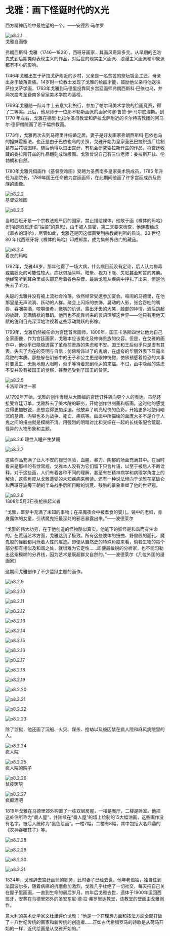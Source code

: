 # 戈雅：画下怪诞时代的X光

西方精神历险中最绝望的一个。——安德烈·马尔罗

![p8.2.1](/images/8.2.1.jpg)  
戈雅自画像

弗朗西斯科·戈雅（1746—1828），西班牙画家，其画风奇异多变。从早期的巴洛克式到后期类似表现主义的作品，对后世的现实主义画派、浪漫主义画派和印象派都有不小的影响。

1746年戈雅出生于萨拉戈萨附近的乡村，父亲是一名贫苦的祭坛镀金工匠，母亲出身于破落贵族。14岁时一位教士发现了戈雅的绘画才能，鼓励他父亲将他送往萨拉戈萨学画，1763年戈雅到马德里投靠同乡宫廷画师弗朗西斯科·巴依也乌，并两次投考圣费南多皇家美术学院均落榜。

1769年戈雅随一队斗牛士去意大利旅行，参加了帕尔玛美术学院的绘画竞赛，得了二等奖。此后，他从师于一位那不勒斯画派的画家何塞·鲁赞·伊·马尔底涅斯。到 1770 年左右，戈雅在德里·比拉尔圣母教堂和萨拉戈萨附近的卡尔特吉教团的阿乌尔·德伊僧院画了若干幅宗教画。

1773年，戈雅再次去到马德里并结婚定居。妻子是好友画家弗朗西斯科·巴依也乌的姐妹霍塞法。也正是由于巴依也乌的关照，戈雅开始为皇家圣巴巴拉织造厂绘制葛布兰花毯图样。随后他得以进出宫廷，有机会研究委拉斯开兹的作品，将宫廷收藏的委拉斯开兹的作品翻刻成蚀版画。戈雅曾说自己有三位老师：委拉斯开兹、伦勃朗和自然。

1780年戈雅凭借画作《基督受难图》受聘为圣费南多皇家美术院成员，1785 年升任为副院长，1789年国王任命他为宫廷画师，在此期间他画了许多宫廷成员及贵族的画像。

![p8.2.2](/images/8.2.2.jpg)  
基督受难图

![p8.2.3](/images/8.2.3.jpg)

当时西班牙是一个宗教法规严厉的国家，禁止描绘裸体，他敢于画《裸体的玛哈》(玛哈是西班牙语“姑娘”的意思)，由于被人告密，第二天要来检查，他连夜绘成《着衣的玛哈》，尽管如此，戈雅还是因这幅画受到宗教裁判所的质询。20 世纪 80 年代西班牙将《裸体的玛哈》印成邮票，成为集邮界热门的藏品。

![p8.2.4](/images/8.2.4.jpg)  
着衣的玛哈

1792年，戈雅46岁，那年他得了一场大病，什么病目前没有定论，后人认为梅毒或脑膜炎的可能性较大。症状包括耳鸣、眩晕、视力下降、失眠甚至短暂的瘫痪。他经常听到耳朵里或头部充斥着各色杂音，最后戈雅从疾病中挣扎了出来，但是他失去了听力。

失聪的戈雅并没有被上流社会冷落，依然经常受邀参加宴会。喧闹的马德里，在他那里是无声流淌、跃动的人群。聚会上闪烁的衣饰，晃动的人影，张合吞吐的嘴唇，吞咽美酒，咬嚼佳肴，撇嘴的讥讽，露出牙齿的大笑，脸部的神情，酒后跳起的放肆、充满情欲的舞蹈。他再也不能靠听来的言语理解这世界——他只有用他天赋的锐利目光深深地注视着这些浮动跳跃的影像。

1799年，戈雅仍然被任命为宫廷首席画师，1800年，国王卡洛斯四世让他为自己全家画像，作为宫廷画家，戈雅本应该美化及修饰贵族的仪容。但是，在戈雅的画作中，他似乎已隐隐透露了革命前贵族的焦虑和不安。国王和王后似乎只是虚有其表，失去了内在的英明与自信；仿佛粉饰过了的鬼魂，在虚夸的华丽外表下显露出腐败的本质。那些躲在阴影中的王子和公主更是眼神恍惚，仿佛预感着惊恐的大事将要发生，无助地瞪大眼睛，似乎等待着悲剧命运的来临。不过，画中隐藏的焦虑不安并没有被国王的觉察，甚至还受到了国王的赞赏。

![p8.2.5](/images/8.2.5.jpg)  
卡洛斯四世一家

从1792年开始，戈雅的创作慢慢从大画幅的宫廷订件转向更个人的表达。虽然还接受宫廷订单，戈雅辞去了美术院的职务，开始创作蚀刻画和版画。这时他的感觉变得更加敏锐，思想变得更加深邃。他放弃了明亮轻快的色彩，开始更多地使用暗沉的基调，内容也多为战争、死亡、疾病等。画面中所描绘的面庞大多不是介于人鬼之间的扭曲就是模糊不清。用强烈的明暗对比和交织在一起的长线条配合荒诞、怪异的人物形象和主题。

![p8.2.6](/images/8.2.6.jpg)
理性入睡产生梦魇

![p8.2.7](/images/8.2.7.jpg)

这些作品充满了让人不安的视觉体验，血腥、暴力、阴郁的场面充满其中。在当时看来是那样的有悖常规，戈雅本人没有为它们留下只言片语，以至于被后人不断诠释。对于这些画，人们有着各种不同的理解，甚至有在精神病学和病理学角度上的解读，这些角度从戈雅遭受的未知疾病来解读。还有一种说法倾向于戈雅在拿破仑和西班牙波旁王朝的半岛战争后所目睹的饥荒、残酷的景象重塑了他的世界观。

![p8.2.8](/images/8.2.8.jpg)  
1808年5月3日夜枪杀起义者

“戈雅，噩梦中充满了未知的事物；在巫魔夜会中被煮食的婴儿，镜中的老妇，赤身露体的女童，引诱魔鬼把最深处的邪恶暴露出来。”——波德莱尔

“戈雅的伟大功劳，在于他创造的怪物酷似真实。他笔下的妖怪是和谐而有生命的。在荒诞艺术方面，戈雅达到了极致。所有这些肢体的扭曲、野兽般的面孔、魔鬼般的怪脸都闪烁着人性的痕迹。即便从自然史的特殊角度来看，倘若生物的每个部分都有相似及和谐之处，就很难为它定性……即便最敏锐的分析家，也不能勾勒出这条模糊的分界线，因为艺术是既超群又自然的。”——波德莱尔《几位外国的漫画家》

这期间戈雅创作了不少监狱主题的画作。

![p8.2.9](/images/8.2.9.jpg)

![p8.2.10](/images/8.2.10.jpg)

![p8.2.11](/images/8.2.11.jpg)

![p8.2.12](/images/8.2.12.jpg)

![p8.2.13](/images/8.2.13.jpg)

![p8.2.14](/images/8.2.14.jpg)

![p8.2.15](/images/8.2.15.jpg)

![p8.2.16](/images/8.2.16.jpg)

![p8.2.17](/images/8.2.17.jpg)

![p8.2.18](/images/8.2.18.jpg)

![p8.2.19](/images/8.2.19.jpg)

![p8.2.20](/images/8.2.20.jpg)

![p8.2.21](/images/8.2.21.jpg)

![p8.2.22](/images/8.2.22.jpg)

![p8.2.23](/images/8.2.23.jpg)

除了监狱，他还画了沉船、火灾、谋杀、抢劫以及被囚禁在疯人院和麻风病院里的人。

![p8.2.24](/images/8.2.24.jpg)  
疯人院

![p8.2.25](/images/8.2.25.jpg)  
疯人院的院子

![p8.2.26](/images/8.2.26.jpg)  
鼠疫医院

![p8.2.27](/images/8.2.27.jpg)  
疯癫酒吧

1819年戈雅在马德里郊外购置了一栋双层房屋，一楼是餐厅，二楼是卧室。他把这处住所称为“聋人屋”，并陆续在“聋人屋”的墙上绘制的15大幅油画，这些画作没有名字，被后人统称为“黑色绘画”。一楼7幅，二楼有8幅，其中包括大名鼎鼎的《农神吞噬其子》等。

![p8.2.28](/images/8.2.28.jpg)

![p8.2.29](/images/8.2.29.jpg)

![p8.2.30](/images/8.2.30.jpg)

![p8.2.31](/images/8.2.31.jpg)

1824年，戈雅辞去宫廷画师的职务，此时妻子已经去世，他年老孤独，独自住到法国波尔多，随着病痛的折磨愈加激烈，戈雅几乎杜绝了一切社交，每天把自己关在屋子里画画，一直到生命的最后岁月。四年后戈雅去世，遗体于1900年运回西班牙，安葬在马德里郊外的圣安东尼·德·拉·弗罗里达教堂，该教堂的壁画由戈雅创作。

意大利的美术史学家文杜里评价戈雅：“他是一个在理想方面和技法方面全部打破了十八世纪传统的画家和新传统的创造者……正如古代希腊罗马的诗歌是从荷马开始的一样，近代绘画是从戈雅开始的。”
